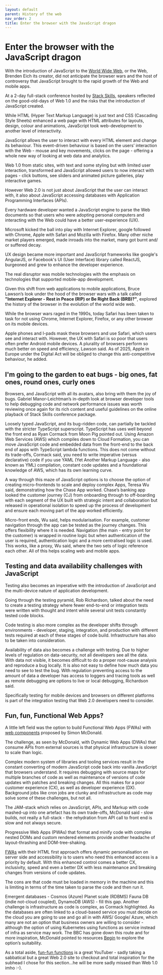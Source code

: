 ```yaml
---
layout: default
parent: History of the web
nav_order: 2
title: Enter the browser with the JavaScript dragon
---
```


# Enter the browser with the JavaScript dragon

With the introduction of JavaScript to the [World Wide Web](https://en.wikipedia.org/wiki/World_Wide_Web), or the Web, Brenden Eich its creator, did not anticipate the browser wars and the host of controversy that JavaScript brought to the rapid growth of the Web and mobile apps.  

At a 2-day full-stack conference hosted by [Stack Skills](https://stackskills.com/), speakers reflected on the good-old-days of Web 1.0 and the risks that the introduction of JavaScript created.

While HTML (Hyper Text Markup Language) is just text and CSS (Cascading Style Sheets) enhanced a web page with HTML attributes for layouts, design, colour and animations, JavaScript took web-development to another level of interactivity.

JavaScript allows the user to interact with every HTML element and change its behaviour. This event-driven behaviour is based on the users’ interaction with the Web - mouse and key movements, clicks on the page - offering a whole new way of looking at web data and analytics.

Web 1.0 from static sites, with text and some styling but with limited user interaction, transformed and JavaScript allowed users to now interact with pages - click buttons, see sliders and animated picture galleries, play interactive games.

However Web 2.0 is not just about JavaScript that the user can interact with, it also about JavaScript accessing databases with Application Programming Interfaces (APIs).

Every hardware developer wanted a JavaScript engine to parse the Web documents so that users who were adopting personal computers and interacting with the Web could have a better user-experience (UX).

Microsoft kicked the ball into play with Internet Explorer, google followed with Chrome, Apple with Safari and Mozilla with Firefox. Many other niche market players emerged, made inroads into the market, many got burnt and/ or suffered decay.

UX design became more important and JavaScript frameworks like google's AngularJS, or Facebook's UI (User Interface) library called ReactJS,  burgeoned and grew to enhance the developer experience.

The real disruptor was mobile technologies with the emphasis on technologies that supported mobile-app development.

Given this shift from web applications to mobile applications, Bruce Lawson’s look under the hood of the browser wars with a talk called __"Internet Explorer - Rest in Peace (RIP) or Be Right Back (BRB)?"__, explored the history of the browser in the evolution of the world wide web.

While the browser wars raged in the 1990s, today Safari has been taken to task for not using Chrome, Internet Explorer, Firefox, or any other browser on its mobile devices.

Apple phones and I-pads mask these browsers and use Safari, which users see and interact with. However, the UX with Safari is so poor that users often prefer Android mobile devices. A plurality of browsers perform so much better on speed and efficiency, Lawson said. As of 2025, Apple in Europe under the Digital Act will be obliged to change this anti-competitive behaviour, he added.

## I'm going to the garden to eat bugs - big ones, fat ones, round ones, curly ones

Browsers, and JavaScript with all its avatars, also bring with them the joy of bugs. Gabriel Manor-Leichtman’s in-depth look at browser developer tools to help debugging code and network performance issues was worth reviewing once again for its rich content and useful guidelines on the online playback of Stack Skills conference package.

Loosely typed JavaScript, and its bug-ridden code, can partially be tackled with the stricter TypeScript superscript. TypeScript has uses well beyond the front end as Ryan Cormack from Moon Pig pointed out. Using Amazon Web Services (AWS) which compiles down to Cloud Formation, you can move JavaScript code and embedded data from the front-end to the back end of apps with TypeScript lambda functions. This does not come without its trade-offs, Cormack said, you need to write imperative (versus declarative) code if you use YAML (Yet Another Markup Language - also known as YML) compilation, constant code updates and a foundational knowledge of AWS, which has its own learning curve.

A way through this maze of JavaScript options is to choose the option of creating micro-frontends to scale and deploy complex Apps, Teresa Wu said, demonstrating how the Chase App worked. Chase’s banking app looked the customer journey (CJ) from onboarding through to off-boarding with each segment of the UX built with strategic intent and collaboration but released in operational isolation to speed up the process of development and ensure each moving part of the app worked efficiently.  

Micro-front ends, Wu said, helps modularisation. For example, customer navigation through the app can be tested as the journey changes. This offers flexibility where it is needed. Navigation (the main - entry point for the customer) is wrapped in routine logic but when authentication of the user is required, authentication logic and a more centralised logic is used. This works, like a proxy, Wu said, where the two sets of logic reference each other. All of this helps scaling web and mobile apps.

## Testing and data availability challenges with JavaScript

Testing also becomes an imperative with the introduction of JavaScript and the multi-device nature of application development.  

Going through the testing pyramid, Rob Richardson, talked about the need to create a testing strategy where fewer end-to-end or integration tests were written with thought and intent while several unit tests constantly tested code blocks.  

Code testing is also more complex as the developer shifts through environments - developer, staging, integration, and production with different tests required at each of these stages of code build. Infrastructure has also to be taken into consideration. 

Availability of data also becomes a challenge with testing. Due to higher levels of regulation on data-security, not all developers see all the data. With data not visible, it becomes difficult to do a proper root-cause analysis and reproduce a bug locally. It is also not easy to define how much data you need to see to test the bug. With regulation preventing access to the amount of data a developer has access to loggers and tracing tools as well as remote debugging are options to live or local debugging, Richardson said.

Specifically testing for mobile devices and browsers on different platforms is part of the integration testing that Web 2.0 developers need to consider.

## Fun, fun, Functional Web Apps?

A little left field was the option to build Functional Web Apps (FWAs) with [web components](https://developer.mozilla.org/en-US/docs/Web/Web_Components) proposed by Simon McDonald.

The challenge, as seen by McDonald, with Dynamic Web Apps (DWAs) that consume APIs from external sources is that physical infrastructure is slower to scale than logic.  

Complex modern system of libraries and tooling services result in the constant converting of modern JavaScript code back into vanilla JavaScript that browsers understand. It requires debugging with source maps for multiple branches of code as well as maintenance of versions of code updates with patches and breaking changes. All this makes for a poor customer experience (CX), as well as developer experience (DX). Background jobs like cron jobs are clunky and infrastructure as code may solve some of these challenges, but not all.

The JAM-stack which relies on JavaScript, APIs, and Markup with code mashed-up into one artefact has its own trade-offs, McDonald said - slow builds, not really a full-stack - the rehydration from API call to front end is slow and not always secure. 

Progressive Web Apps (PWAs) that format and minify code with complex nested DOMs and custom rendered elements provide another headache of layout-thrashing and DOM-tree-shaking.  

[FWAs](https://fwa.dev/) with their HTML first approach offers dynamic personalisation on server side and accessibility is to users who need this enhanced access is a priority by default. With this enhanced control comes a better CX, inclusivity, speed and even a better DX with less maintenance and breaking changes from versions of code updates.

The cons are that code must be loaded in memory in the machine and this is limiting in terms of the time taken to parse the code and then run it.

Emergent databases - Cosmos (Azure) Planet scale (RDBMS) Fauna DB (indie not-cloud coupled), DynamoDB (AWS) - fill this gap. Another challenge is infrastructure as code is complex, as Cormack highlighted. As the databases are often linked to a cloud-based service you must decide on the cloud you are going to use and go all in with AWS/ Google/ Azure, which many are not an option that business owners are willing to consider - although the option of using Kubernetes using functions as service instead of infra as service may work. The BBC has gone down this route and for more inspiration, McDonald pointed to resources [Begin](https://begin.com/) to explore the option’s suitability.

As a total aside, [fun-fun functions](https://www.youtube.com/channel/UCO1cgjhGzsSYb1rsB4bFe4Q) is a great YouTuber - sadly taking a sabbatical but a great Web 2.0 site to checkout and total inspiration for the subhead I chose for this section...he will be more sadly missed than Web 1.0 imho :-).

